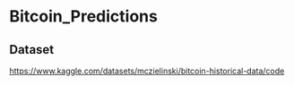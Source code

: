 # Bitcoin_Predictions

## Dataset

https://www.kaggle.com/datasets/mczielinski/bitcoin-historical-data/code
